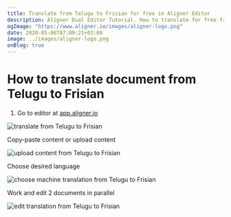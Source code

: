 ```yaml
---
title: Translate from Telugu to Frisian for free in Aligner Editor
description: Aligner Dual Editor Tutorial. How to translate for free from Telugu to Frisian. Aligner is multilingual document management platform. 
ogImage: "https://www.aligner.io/images/aligner-logo.png"
date: 2020-05-06T07:09:21+03:00
image: ../images/aligner-logo.png
onBlog: true
---
```


# How to translate document from Telugu to Frisian

1. Go to editor at [app.aligner.io](https://app.aligner.io "Aligner App web page")

![translate from Telugu to Frisian](../aligner-blank-editor.png "translate from Telugu to Frisian")

Copy-paste content or upload content

![upload content from Telugu to Frisian](../aligner-uploaded-document.png "upload content from Telugu to Frisian")

Choose desired language

![choose machine translation from Telugu to Frisian](../aligner-language-dropdown.png "choose machine translation from Telugu to Frisian")

Work and edit 2 documents in parallel

![edit translation from Telugu to Frisian](../aligner-double-sitded-editor.png "edit translation from Telugu to Frisian")


